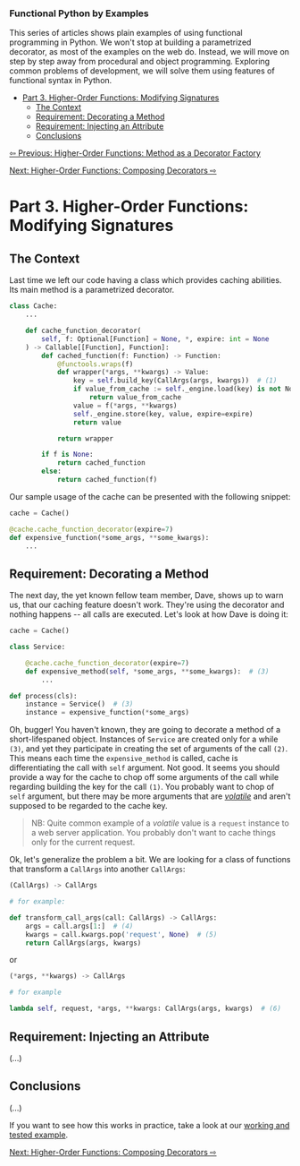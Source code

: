 ### Functional Python by Examples

This series of articles shows plain examples of using functional programming in Python. We won't stop at building a parametrized decorator, as most of the examples on the web do. Instead, we will move on step by step away from procedural and object programming. Exploring common problems of development, we will solve them using features of functional syntax in Python.

- [Part 3. Higher-Order Functions: Modifying Signatures](#part-3-higher-order-functions-modifying-signatures)
  - [The Context](#the-context)
  - [Requirement: Decorating a Method](#requirement-decorating-a-method)
  - [Requirement: Injecting an Attribute](#requirement-injecting-an-attribute)
  - [Conclusions](#conclusions)

[⇦ Previous: Higher-Order Functions: Method as a Decorator Factory](fp02_method_as_decorator_factory.md)

[Next: Higher-Order Functions: Composing Decorators ⇨](fp04_composing_decorators.md)

# Part 3. Higher-Order Functions: Modifying Signatures

## The Context

Last time we left our code having a class which provides caching abilities. Its main method is a parametrized decorator.

```python
class Cache:
    ...

    def cache_function_decorator(
        self, f: Optional[Function] = None, *, expire: int = None
    ) -> Callable[[Function], Function]:
        def cached_function(f: Function) -> Function:
            @functools.wraps(f)
            def wrapper(*args, **kwargs) -> Value:
                key = self.build_key(CallArgs(args, kwargs))  # (1)
                if value_from_cache := self._engine.load(key) is not NotSet:
                    return value_from_cache
                value = f(*args, **kwargs)
                self._engine.store(key, value, expire=expire)
                return value

            return wrapper

        if f is None:
            return cached_function
        else:
            return cached_function(f)
```

Our sample usage of the cache can be presented with the following snippet:

```python
cache = Cache()

@cache.cache_function_decorator(expire=7)
def expensive_function(*some_args, **some_kwargs):
    ...
```

## Requirement: Decorating a Method

The next day, the yet known fellow team member, Dave, shows up to warn us, that our caching feature doesn't work. They're using the decorator and nothing happens -- all calls are executed. Let's look at how Dave is doing it:

```python
cache = Cache()

class Service:

    @cache.cache_function_decorator(expire=7)
    def expensive_method(self, *some_args, **some_kwargs):  # (3)
        ...

def process(cls):
    instance = Service()  # (3)
    instance = expensive_function(*some_args)
```

Oh, bugger! You haven't known, they are going to decorate a method of a short-lifespaned object.
Instances of `Service` are created only for a while `(3)`, and yet they participate in creating the set of arguments of the call `(2)`. This means each time the `expensive_method` is called, cache is differentiating the call with `self` argument. Not good. It seems you should provide a way for the cache to chop off some arguments of the call while regarding building the key for the call `(1)`. You probably want to chop of `self` argument, but there may be more arguments that are [*volatile*](https://en.wikipedia.org/wiki/Volatile_(computer_programming)) and aren't supposed to be regarded to the cache key.

> NB: Quite common example of a *volatile* value is a `request` instance to a web server application. You probably don't want to cache things only for the current request.

Ok, let's generalize the problem a bit. We are looking for a class of functions that transform a `CallArgs` into another `CallArgs`:

```python
(CallArgs) -> CallArgs

# for example:

def transform_call_args(call: CallArgs) -> CallArgs:
    args = call.args[1:]  # (4)
    kwargs = call.kwargs.pop('request', None)  # (5)
    return CallArgs(args, kwargs)
```

or

```python
(*args, **kwargs) -> CallArgs

# for example

lambda self, request, *args, **kwargs: CallArgs(args, kwargs)  # (6)
```

## Requirement: Injecting an Attribute

(...)

## Conclusions

(...)

If you want to see how this works in practice, take a look at our [working and tested example](fp03_modifying_signatures.py).

[Next: Higher-Order Functions: Composing Decorators ⇨](fp04_composing_decorators.md)
